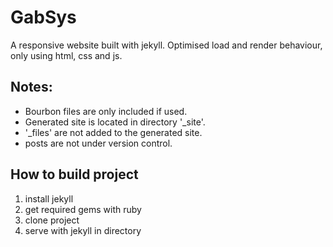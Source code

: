 # GabSys
A responsive website built with jekyll. Optimised load and render behaviour, only using html, css and js.

## Notes:
* Bourbon files are only included if used.
* Generated site is located in directory '_site'.
* '_files' are not added to the generated site.
* posts are not under version control.

## How to build project
1. install jekyll
2. get required gems with ruby
3. clone project
4. serve with jekyll in directory

